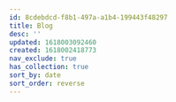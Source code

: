 ```yaml
---
id: 8cdebdcd-f8b1-497a-a1b4-199443f48297
title: Blog
desc: ''
updated: 1618003092460
created: 1618002418773
nav_exclude: true
has_collection: true
sort_by: date
sort_order: reverse
---
```


